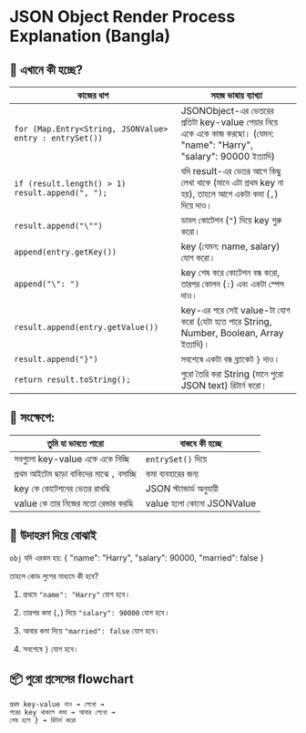JSON Object Render Process Explanation (Bangla)
===============================================

🧠 এখানে কী হচ্ছে?
------------------

| কাজের ধাপ                                               | সহজ ভাষায় ব্যাখ্যা                                                                                                    |
| ------------------------------------------------------- | ---------------------------------------------------------------------------------------------------------------------- |
| `for (Map.Entry<String, JSONValue> entry : entrySet())` | JSONObject-এর ভেতরের প্রতিটা key-value পেয়ার নিয়ে একে একে কাজ করছো। (যেমন: "name": "Harry", "salary": 90000 ইত্যাদি) |
| `if (result.length() > 1) result.append(", ");`         | যদি result-এর ভেতর আগে কিছু লেখা থাকে (মানে এটা প্রথম key না হয়), তাহলে আগে একটা কমা (`,`) দিয়ে দাও।                 |
| `result.append("\"")`                                   | ডাবল কোটেশন (`"`) দিয়ে key শুরু করো।                                                                                  |
| `append(entry.getKey())`                                | key (যেমন: name, salary) যোগ করো।                                                                                      |
| `append("\": ")`                                        | key শেষ করে কোটেশন বন্ধ করো, তারপর কোলন (`:`) এবং একটা স্পেস দাও।                                                      |
| `result.append(entry.getValue())`                       | key-এর পরে সেই value-টা যোগ করো (যেটা হতে পারে String, Number, Boolean, Array ইত্যাদি)।                                |
| `result.append("}")`                                    | সবশেষে একটা বন্ধ ব্র্যাকেট `}` দাও।                                                                                    |
| `return result.toString();`                             | পুরো তৈরি করা String (মানে পুরো JSON text) রিটার্ন করো।                                                                |

🎯 সংক্ষেপে:
------------

| তুমি যা ভাবতে পারো                         | বাস্তবে কী হচ্ছে            |
| ------------------------------------------ | --------------------------- |
| সবগুলো key-value একে একে নিচ্ছি            | `entrySet()` দিয়ে          |
| প্রথম আইটেম ছাড়া বাকিদের মাঝে `,` বসাচ্ছি | কমা ব্যবহারের জন্য          |
| key কে কোটেশনের ভেতর রাখছি                 | JSON স্ট্যান্ডার্ড অনুযায়ী |
| value কে তার নিজের মতো রেন্ডার করছি        | value হলো কোনো JSONValue    |

🎨 উদাহরণ দিয়ে বোঝাই
---------------------

`obj` যদি এরকম হয়:
    {
      "name": "Harry",
      "salary": 90000,
      "married": false
    }

তাহলে কোড লুপের মাধ্যমে কী হবে?

1. প্রথমে `"name": "Harry"` যোগ হবে।

2. তারপর কমা (`,`) দিয়ে `"salary": 90000` যোগ হবে।

3. আবার কমা দিয়ে `"married": false` যোগ হবে।

4. সবশেষে `}` যোগ হবে।

📦 পুরো প্রসেসের flowchart
--------------------------

    প্রথম key-value নাও ➔ লেখো ➔
    পরের key থাকলে কমা ➔ আবার লেখো ➔
    শেষ হলে } ➔ রিটার্ন করো
